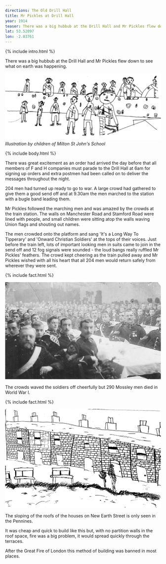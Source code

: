 ```yaml
---
directions: The Old Drill Hall
title: Mr Pickles at Drill Hall
year: 1914
teaser: There was a big hubbub at the Drill Hall and Mr Pickles flew down to see what on earth was happening.
lat: 53.52097
lon: -2.03761
---
```


{% include intro.html %}

There was a big hubbub at the Drill Hall and Mr Pickles flew down to see what on earth was happening.

![Illustration by children of Milton St John's School](/images/stops/crow/Trail_Crow_5.png)
_Illustration by children of Milton St John's School_

{% include body.html %}

There was great excitement as an order had arrived the day before that all members of F and H companies must parade to the Drill Hall at 6am for signing up orders and extra postmen had been called on to deliver the messages throughout the night.

204 men had turned up ready to go to war. A large crowd had gathered to give them a good send off and at 9.30am the men marched to the station with a bugle band leading them.

Mr Pickles followed the marching men and was amazed by the crowds at the train station. The walls on Manchester Road and Stamford Road were lined with people, and small children were sitting atop the walls waving Union flags and shouting out names.

The men crowded onto the platform and sang 'It's a Long Way To Tipperary' and 'Onward Christian Soldiers' at the tops of their voices. Just before the train left, lots of important looking men in suits came to join in the send off and 12 fog signals were sounded - the loud bangs really ruffled Mr Pickles' feathers. The crowd kept cheering as the train pulled away and Mr Pickles wished with all his heart that all 204 men would return safely from wherever they were sent.

{% include fact.html %}

![Drill Hall soldiers](/images/stops/crow/Trail_Crow_5b.png)

The crowds waved the soldiers off cheerfully but 290 Mossley men died in World War I.

{% include fact.html %}

![Illustration by children of Milton St John's School](/images/stops/crow/Trail_Crow_5c.png)

The sloping of the roofs of the houses on New Earth Street is only seen in the Pennines.

It was cheap and quick to build like this but, with no partition walls in the roof space, fire was a big problem, it would spread quickly through the terraces.

After the Great Fire of London this method of building was banned in most places.
